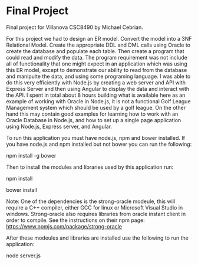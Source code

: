 Final Project
=============

Final project for Villanova CSC8490 by Michael Cebrian.

For this project we had to design an ER model. Convert the model into a 3NF
Relational Model. Create the appropriate DDL and DML calls using Oracle to
create the database and populate each table. Then create a program that could
read and modify the data. The program requirement was not include all of
functionality that one might expect in an application which was using this ER
model, except to demonstrate our ability to read from the database and manipulte
the data, and using some programing language. I was able to do this very
efficiently with Node.js by creating a web server and API with Express Server
and then using Angular to display the data and interact with the API. I spent
in total about 8 hours building what is available here as an example of working
with Oracle in Node.js, it is not a functional Golf League Management system
which should be used by a golf league. On the other hand this may contain good
examples for learning how to work with an Oracle Database in Node.js, and how
to set up a single page application using Node.js, Express server, and Angular.


To run this application you must have node.js, npm and bower installed.
If you have node.js and npm installed but not bower you can run the following:

npm install -g bower

Then to install the modules and libraries used by this application run:

npm install

bower install


Note: One of the dependencies is the strong-oracle modeule, this will require
a C++ compiler, either GCC for linux or Microsoft Visual Studio in windows.
Strong-oracle also requires libraries from oracle instant client in order to
compile. See the instructions on their npm page:
https://www.npmjs.com/package/strong-oracle

After these modeules and libraries are installed use the following to run the
application:

node server.js
